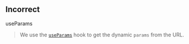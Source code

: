## Incorrect

useParams

> We use the [`useParams`](https://reactrouter.com/web/api/Hooks/useparams) hook
> to get the dynamic `params` from the URL.
